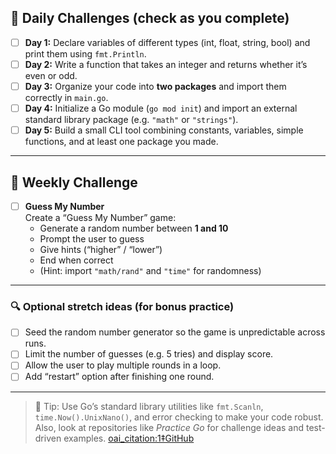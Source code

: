 ## 🧩 Daily Challenges (check as you complete)

- [ ] **Day 1:** Declare variables of different types (int, float, string, bool) and print them using `fmt.Println`.  
- [ ] **Day 2:** Write a function that takes an integer and returns whether it’s even or odd.  
- [ ] **Day 3:** Organize your code into **two packages** and import them correctly in `main.go`.  
- [ ] **Day 4:** Initialize a Go module (`go mod init`) and import an external standard library package (e.g. `"math"` or `"strings"`).  
- [ ] **Day 5:** Build a small CLI tool combining constants, variables, simple functions, and at least one package you made.

---

## 🚀 Weekly Challenge

- [ ] **Guess My Number**  
  Create a “Guess My Number” game:
  - Generate a random number between **1 and 10**  
  - Prompt the user to guess  
  - Give hints (“higher” / “lower”)  
  - End when correct  
  - (Hint: import `"math/rand"` and `"time"` for randomness)

---

### 🔍 Optional stretch ideas (for bonus practice)
- [ ] Seed the random number generator so the game is unpredictable across runs.  
- [ ] Limit the number of guesses (e.g. 5 tries) and display score.  
- [ ] Allow the user to play multiple rounds in a loop.  
- [ ] Add “restart” option after finishing one round.

---

> 📝 Tip: Use Go’s standard library utilities like `fmt.Scanln`, `time.Now().UnixNano()`, and error checking to make your code robust.  
> Also, look at repositories like *Practice Go* for challenge ideas and test-driven examples.  [oai_citation:1‡GitHub](https://github.com/plutov/practice-go?utm_source=chatgpt.com)
